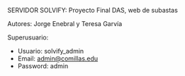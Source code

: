 SERVIDOR SOLVIFY: Proyecto Final DAS, web de subastas

Autores: Jorge Enebral y Teresa Garvía

Superusuario:
- Usuario: solvify_admin
- Email: admin@comillas.edu
- Password: admin
